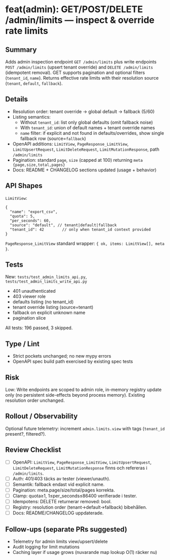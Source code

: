 # feat(admin): GET/POST/DELETE /admin/limits — inspect & override rate limits

## Summary
Adds admin inspection endpoint `GET /admin/limits` plus write endpoints `POST /admin/limits` (upsert tenant override) and `DELETE /admin/limits` (idempotent removal). GET supports pagination and optional filters (`tenant_id`, `name`). Returns effective rate limits with their resolution source (`tenant`, `default`, `fallback`).

## Details
- Resolution order: tenant override → global default → fallback (5/60)
- Listing semantics:
  * Without `tenant_id`: list only global defaults (omit fallback noise)
  * With `tenant_id`: union of default names + tenant override names
  * `name` filter: if explicit and not found in defaults/overrides, show single fallback row (source=`fallback`)
- OpenAPI additions: `LimitView`, `PageResponse_LimitView`, `LimitUpsertRequest`, `LimitDeleteRequest`, `LimitMutationResponse`, path `/admin/limits`
- Pagination: standard `page`, `size` (capped at 100) returning `meta {page,size,total,pages}`
- Docs: README + CHANGELOG sections updated (usage + behavior)

## API Shapes
`LimitView`:
```jsonc
{
  "name": "export_csv",
  "quota": 5,
  "per_seconds": 60,
  "source": "default", // tenant|default|fallback
  "tenant_id": 42        // only when tenant_id context provided
}
```
`PageResponse_LimitView` standard wrapper: `{ ok, items: LimitView[], meta }`.

## Tests
New: `tests/test_admin_limits_api.py`, `tests/test_admin_limits_write_api.py`
- 401 unauthenticated
- 403 viewer role
- defaults listing (no tenant_id)
- tenant override listing (source=tenant)
- fallback on explicit unknown name
- pagination slice

All tests: 196 passed, 3 skipped.

## Type / Lint
- Strict pockets unchanged; no new mypy errors
- OpenAPI spec build path exercised by existing spec tests

## Risk
Low: Write endpoints are scoped to admin role, in-memory registry update only (no persistent side-effects beyond process memory). Existing resolution order unchanged.

## Rollout / Observability
Optional future telemetry: increment `admin.limits.view` with tags (`tenant_id` present?, filtered?).

## Review Checklist
- [ ] OpenAPI: `LimitView`, `PageResponse_LimitView`, `LimitUpsertRequest`, `LimitDeleteRequest`, `LimitMutationResponse` finns och refereras i `/admin/limits`.
- [ ] Auth: 401/403 täcks av tester (viewer/unauth).
- [ ] Semantik: fallback endast vid explicit name.
- [ ] Pagination: meta.page/size/total/pages korrekta.
- [ ] Clamp: quota≥1, 1≤per_seconds≤86400 verifierade i tester.
- [ ] Idempotens: DELETE returnerar removed: bool.
- [ ] Registry: resolution order (tenant→default→fallback) bibehållen.
- [ ] Docs: README/CHANGELOG uppdaterade.

## Follow-ups (separate PRs suggested)
- Telemetry for admin limits view/upsert/delete
- Audit logging for limit mutations
- Caching layer if usage grows (nuvarande map lookup O(1) räcker nu)
